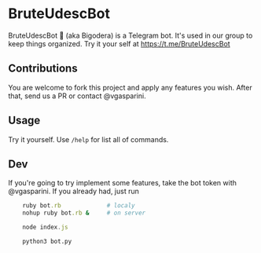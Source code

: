 # BruteUdescBot
BruteUdescBot :balloon: (aka Bigodera) is a Telegram bot. It's used in our group to keep things organized. Try it your self at https://t.me/BruteUdescBot

## Contributions
You are welcome to fork this project and apply any features you wish. After that, send us a PR or contact @vgasparini.

## Usage

Try it yourself. Use `/help` for list all of commands.

## Dev

If you're going to try implement some features, take the bot token with @vgasparini.
If you already had, just run

```ruby
    ruby bot.rb             # localy   
    nohup ruby bot.rb &     # on server
```
```node.js
    node index.js
```
```python3
    python3 bot.py
```
